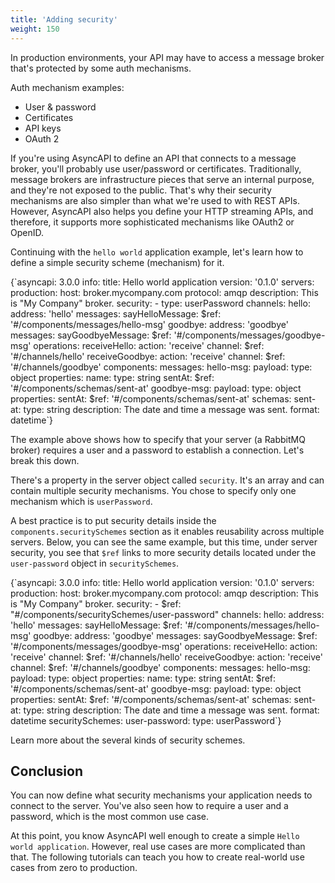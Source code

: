 ```yaml
---
title: 'Adding security'
weight: 150
---
```


In production environments, your API may have to access a message broker that's protected by some auth mechanisms.

Auth mechanism examples:

- User & password
- Certificates
- API keys
- OAuth 2

If you're using AsyncAPI to define an API that connects to a message broker, you'll probably use user/password or certificates. Traditionally, message brokers are infrastructure pieces that serve an internal purpose, and they're not exposed to the public. That's why their security mechanisms are also simpler than what we're used to with REST APIs. However, AsyncAPI also helps you define your HTTP streaming APIs, and therefore, it supports more sophisticated mechanisms like OAuth2 or OpenID.

Continuing with the `hello world` application example, let's learn how to define a simple security scheme (mechanism) for it.

<CodeBlock highlightedLines={[10,11]}>
{`asyncapi: 3.0.0
info:
  title: Hello world application
  version: '0.1.0'
servers:
  production:
    host: broker.mycompany.com
    protocol: amqp
    description: This is "My Company" broker.
    security:
      - type: userPassword
channels:
  hello:
    address: 'hello'
    messages:
      sayHelloMessage:
        $ref: '#/components/messages/hello-msg'
  goodbye:
    address: 'goodbye'
    messages:
      sayGoodbyeMessage:
        $ref: '#/components/messages/goodbye-msg'
operations:
  receiveHello:
    action: 'receive'
    channel:
      $ref: '#/channels/hello'
  receiveGoodbye:
    action: 'receive'
    channel:
      $ref: '#/channels/goodbye'
components:
  messages:
    hello-msg:
      payload:
        type: object
        properties:
          name:
            type: string
          sentAt:
            $ref: '#/components/schemas/sent-at'
    goodbye-msg:
      payload:
        type: object
        properties:
          sentAt:
            $ref: '#/components/schemas/sent-at'
  schemas:
    sent-at:
      type: string
      description: The date and time a message was sent.
      format: datetime`}
</CodeBlock>

The example above shows how to specify that your server (a RabbitMQ broker) requires a user and a password to establish a connection. Let's break this down.

There's a property in the server object called `security`. It's an array and can contain multiple security mechanisms. You chose to specify only one mechanism which is `userPassword`.

A best practice is to put security details inside the `components.securitySchemes` section as it enables reusability across multiple servers. Below, you can see the same example, but this time, under server security, you see that `$ref` links to more security details located under the `user-password` object in `securitySchemes`.

<CodeBlock highlightedLines={[10,11,53,54,55]}>
{`asyncapi: 3.0.0
info:
  title: Hello world application
  version: '0.1.0'
servers:
  production:
    host: broker.mycompany.com
    protocol: amqp
    description: This is "My Company" broker.
    security:
      - $ref: "#/components/securitySchemes/user-password"
channels:
  hello:
    address: 'hello'
    messages:
      sayHelloMessage:
        $ref: '#/components/messages/hello-msg'
  goodbye:
    address: 'goodbye'
    messages:
      sayGoodbyeMessage:
        $ref: '#/components/messages/goodbye-msg'
operations:
  receiveHello:
    action: 'receive'
    channel:
      $ref: '#/channels/hello'
  receiveGoodbye:
    action: 'receive'
    channel:
      $ref: '#/channels/goodbye'
components:
  messages:
    hello-msg:
      payload:
        type: object
        properties:
          name:
            type: string
          sentAt:
            $ref: '#/components/schemas/sent-at'
    goodbye-msg:
      payload:
        type: object
        properties:
          sentAt:
            $ref: '#/components/schemas/sent-at'
  schemas:
    sent-at:
      type: string
      description: The date and time a message was sent.
      format: datetime
  securitySchemes:
    user-password:
      type: userPassword`}
</CodeBlock>

<Remember title="Hint">

Learn more about the several kinds of <Link href="/docs/reference/specification/v2.5.0#securitySchemeObject"><span className="text-teal-600 font-medium hover:underline cursor-pointer">security schemes</span></Link>.

</Remember>

## Conclusion

You can now define what security mechanisms your application needs to connect to the server. You've also seen how to require a user and a password, which is the most common use case.

At this point, you know AsyncAPI well enough to create a simple `Hello world application`. However, real use cases are more complicated than that. The following tutorials can teach you how to create real-world use cases from zero to production.
